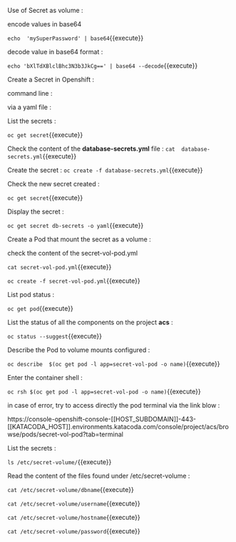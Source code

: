 
Use of Secret as volume :



encode values in base64

`echo  'mySuperPassword' | base64`{{execute}}

decode value in base64 format :


`echo 'bXlTdXBlclBhc3N3b3JkCg==' | base64 --decode`{{execute}}


Create a Secret in Openshift :

command line :



via a yaml file :

List the secrets :

`oc get secret`{{execute}}


Check the content of the **database-secrets.yml** file :
`cat  database-secrets.yml`{{execute}}

Create the secret :
`oc create -f database-secrets.yml`{{execute}}

Check the new secret created :

`oc get secret`{{execute}}

Display the secret :

`oc get secret db-secrets -o yaml`{{execute}}


Create  a Pod that mount the secret as a volume :


check the content of the secret-vol-pod.yml


`cat secret-vol-pod.yml`{{execute}}


`oc create -f secret-vol-pod.yml`{{execute}}

List pod status :

`oc get pod`{{execute}}

List the status of all the components on the project **acs** :

`oc status --suggest`{{execute}}


Describe the Pod to volume mounts  configured :

` oc describe  $(oc get pod -l app=secret-vol-pod -o name) `{{execute}}

Enter the container shell :

`oc rsh $(oc get pod -l app=secret-vol-pod -o name)`{{execute}}

in case of error, try to access directly the pod terminal via the link blow :

https://console-openshift-console-[[HOST_SUBDOMAIN]]-443-[[KATACODA_HOST]].environments.katacoda.com/console/project/acs/browse/pods/secret-vol-pod?tab=terminal

List the secrets :

`ls /etc/secret-volume/`{{execute}}


Read the content of the files found under /etc/secret-volume :

`cat /etc/secret-volume/dbname`{{execute}}

`cat /etc/secret-volume/username`{{execute}}

`cat /etc/secret-volume/hostname`{{execute}}

`cat /etc/secret-volume/password`{{execute}}
